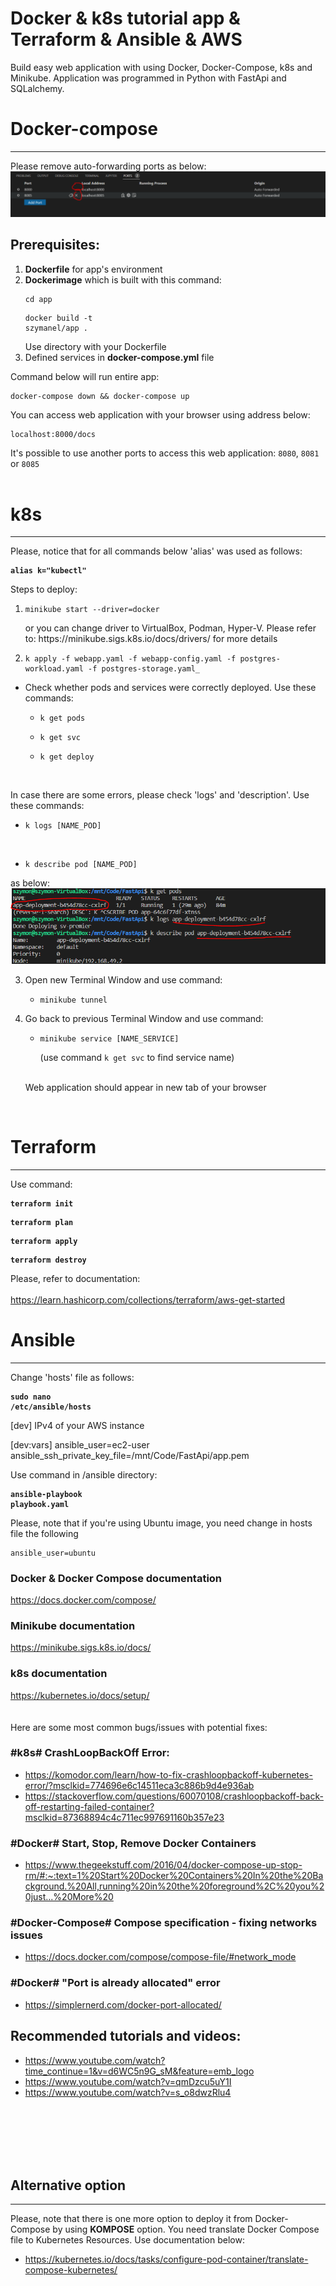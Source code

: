 # Docker & k8s tutorial app & Terraform & Ansible & AWS
Build easy web application with using Docker, Docker-Compose, k8s and Minikube. Application was programmed in Python with FastApi and SQLalchemy.

# Docker-compose
***
Please remove auto-forwarding ports as below:
![ports](images/ports.PNG)
## Prerequisites: ##
1. **Dockerfile** for app's environment
2. **Dockerimage** which is built with this command:<pre><code>cd app</code></pre> <pre><code>docker build -t szymanel/app .</code></pre>
Use directory with your Dockerfile 
3. Defined services in **docker-compose.yml** file

Command below will run entire app:
<pre><code>docker-compose down && docker-compose up</code></pre>

You can access web application with your browser using address below:
<pre><code>localhost:8000/docs</code></pre>
It's possible to use another ports to access this web application: <code>8080</code>, <code>8081</code> or <code>8085</code>
<br /><br />

# k8s
***
Please, notice that for all commands below 'alias' was used as follows:
**<pre><code>alias k="kubectl"</code></pre>**

Steps to deploy:
1. <pre><code>minikube start --driver=docker</code></pre> or you can change driver to VirtualBox, Podman, Hyper-V. Please refer to: https://minikube.sigs.k8s.io/docs/drivers/ for more details
2. <pre><code>k apply -f webapp.yaml -f webapp-config.yaml -f postgres-workload.yaml -f postgres-storage.yaml_</code></pre>
* Check whether pods and services were correctly deployed. Use these commands:

   * <pre><code>k get pods</code></pre>
   * <pre><code>k get svc</code></pre>
   * <pre><code>k get deploy</code></pre><br />
In case there are some errors, please check 'logs' and 'description'. Use these commands:
 
   * <pre><code>k logs [NAME_POD]</code></pre> <br />
   * <pre><code>k describe pod [NAME_POD]</code></pre>
as below: <br />
![pods](images/pods.PNG)




3. Open new Terminal Window and use command:
   * <pre><code>minikube tunnel</code></pre>

4. Go back to previous Terminal Window and use command:
   * <pre><code>minikube service [NAME_SERVICE]</code></pre> (use command <code>k get svc</code> to find service name) <br /><br />
   Web application should appear in new tab of your browser

<br />

# Terraform
***
Use command:
**<pre><code>terraform init</code></pre>**
**<pre><code>terraform plan</code></pre>**
**<pre><code>terraform apply</code></pre>**
**<pre><code>terraform destroy</code></pre>**
Please, refer to documentation: <br /> <br />
https://learn.hashicorp.com/collections/terraform/aws-get-started

# Ansible
***
Change 'hosts' file as follows:
**<pre><code>sudo nano /etc/ansible/hosts</code></pre>**
[dev]
IPv4 of your AWS instance

[dev:vars]
ansible_user=ec2-user
ansible_ssh_private_key_file=/mnt/Code/FastApi/app.pem 

Use command in /ansible directory:
**<pre><code>ansible-playbook playbook.yaml</code></pre>**


Please, note that if you're using Ubuntu image, you need change in hosts file the following<pre><code>ansible_user=ubuntu</code></pre>

### Docker & Docker Compose documentation <br />
https://docs.docker.com/compose/ <br />

### Minikube documentation <br />
 https://minikube.sigs.k8s.io/docs/ <br />

### k8s documentation <br />
https://kubernetes.io/docs/setup/ <br />
<br /> <br />
Here are some most common bugs/issues with potential fixes:
### #k8s# CrashLoopBackOff Error:
* https://komodor.com/learn/how-to-fix-crashloopbackoff-kubernetes-error/?msclkid=774696e6c14511eca3c886b9d4e936ab
* https://stackoverflow.com/questions/60070108/crashloopbackoff-back-off-restarting-failed-container?msclkid=87368894c4c711ec997691160b357e23

### #Docker# Start, Stop, Remove Docker Containers 
* https://www.thegeekstuff.com/2016/04/docker-compose-up-stop-rm/#:~:text=1%20Start%20Docker%20Containers%20In%20the%20Background.%20All,running%20in%20the%20foreground%2C%20you%20just...%20More%20

### #Docker-Compose# Compose specification - fixing networks issues
* https://docs.docker.com/compose/compose-file/#network_mode

### #Docker# "Port is already allocated" error
* https://simplernerd.com/docker-port-allocated/

## Recommended tutorials and videos:
* https://www.youtube.com/watch?time_continue=1&v=d6WC5n9G_sM&feature=emb_logo
* https://www.youtube.com/watch?v=qmDzcu5uY1I
* https://www.youtube.com/watch?v=s_o8dwzRlu4

<br /><br /><br /><br /><br />
## Alternative option 
***
Please, note that there is one more option to deploy it from Docker-Compose by using **KOMPOSE** option. You need translate Docker Compose file to Kubernetes Resources. Use documentation below:
* https://kubernetes.io/docs/tasks/configure-pod-container/translate-compose-kubernetes/
